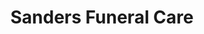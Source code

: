 ---
title: "Sanders Funeral Care"
url: /crawfordsville/sanders-funeral-care/
shop: funeral directors
---